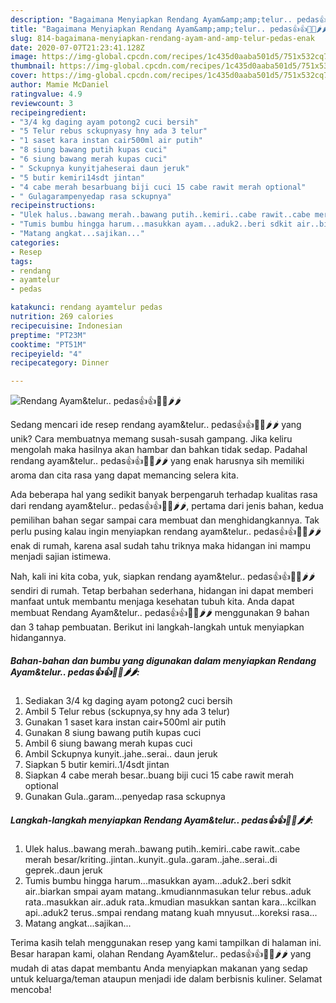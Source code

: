 ```yaml
---
description: "Bagaimana Menyiapkan Rendang Ayam&amp;amp;telur.. pedas👍👍🍗🍗🌶🌶, Enak"
title: "Bagaimana Menyiapkan Rendang Ayam&amp;amp;telur.. pedas👍👍🍗🍗🌶🌶, Enak"
slug: 814-bagaimana-menyiapkan-rendang-ayam-and-amp-telur-pedas-enak
date: 2020-07-07T21:23:41.128Z
image: https://img-global.cpcdn.com/recipes/1c435d0aaba501d5/751x532cq70/rendang-ayamtelur-pedas👍👍🍗🍗🌶🌶-foto-resep-utama.jpg
thumbnail: https://img-global.cpcdn.com/recipes/1c435d0aaba501d5/751x532cq70/rendang-ayamtelur-pedas👍👍🍗🍗🌶🌶-foto-resep-utama.jpg
cover: https://img-global.cpcdn.com/recipes/1c435d0aaba501d5/751x532cq70/rendang-ayamtelur-pedas👍👍🍗🍗🌶🌶-foto-resep-utama.jpg
author: Mamie McDaniel
ratingvalue: 4.9
reviewcount: 3
recipeingredient:
- "3/4 kg daging ayam potong2 cuci bersih"
- "5 Telur rebus sckupnyasy hny ada 3 telur"
- "1 saset kara instan cair500ml air putih"
- "8 siung bawang putih kupas cuci"
- "6 siung bawang merah kupas cuci"
- " Sckupnya kunyitjaheserai daun jeruk"
- "5 butir kemiri14sdt jintan"
- "4 cabe merah besarbuang biji cuci 15 cabe rawit merah optional"
- " Gulagarampenyedap rasa sckupnya"
recipeinstructions:
- "Ulek halus..bawang merah..bawang putih..kemiri..cabe rawit..cabe merah besar/kriting..jintan..kunyit..gula..garam..jahe..serai..di geprek..daun jeruk"
- "Tumis bumbu hingga harum...masukkan ayam...aduk2..beri sdkit air..biarkan smpai ayam matang..kmudiannmasukan telur rebus..aduk rata..masukkan air..aduk rata..kmudian masukkan santan kara...kcilkan api..aduk2 terus..smpai rendang matang kuah mnyusut...koreksi rasa..."
- "Matang angkat...sajikan..."
categories:
- Resep
tags:
- rendang
- ayamtelur
- pedas

katakunci: rendang ayamtelur pedas 
nutrition: 269 calories
recipecuisine: Indonesian
preptime: "PT23M"
cooktime: "PT51M"
recipeyield: "4"
recipecategory: Dinner

---
```



![Rendang Ayam&amp;telur.. pedas👍👍🍗🍗🌶🌶](https://img-global.cpcdn.com/recipes/1c435d0aaba501d5/751x532cq70/rendang-ayamtelur-pedas👍👍🍗🍗🌶🌶-foto-resep-utama.jpg)

Sedang mencari ide resep rendang ayam&amp;telur.. pedas👍👍🍗🍗🌶🌶 yang unik? Cara membuatnya memang susah-susah gampang. Jika keliru mengolah maka hasilnya akan hambar dan bahkan tidak sedap. Padahal rendang ayam&amp;telur.. pedas👍👍🍗🍗🌶🌶 yang enak harusnya sih memiliki aroma dan cita rasa yang dapat memancing selera kita.



Ada beberapa hal yang sedikit banyak berpengaruh terhadap kualitas rasa dari rendang ayam&amp;telur.. pedas👍👍🍗🍗🌶🌶, pertama dari jenis bahan, kedua pemilihan bahan segar sampai cara membuat dan menghidangkannya. Tak perlu pusing kalau ingin menyiapkan rendang ayam&amp;telur.. pedas👍👍🍗🍗🌶🌶 enak di rumah, karena asal sudah tahu triknya maka hidangan ini mampu menjadi sajian istimewa.


Nah, kali ini kita coba, yuk, siapkan rendang ayam&amp;telur.. pedas👍👍🍗🍗🌶🌶 sendiri di rumah. Tetap berbahan sederhana, hidangan ini dapat memberi manfaat untuk membantu menjaga kesehatan tubuh kita. Anda dapat membuat Rendang Ayam&amp;telur.. pedas👍👍🍗🍗🌶🌶 menggunakan 9 bahan dan 3 tahap pembuatan. Berikut ini langkah-langkah untuk menyiapkan hidangannya.

<!--inarticleads1-->

##### Bahan-bahan dan bumbu yang digunakan dalam menyiapkan Rendang Ayam&amp;telur.. pedas👍👍🍗🍗🌶🌶:

1. Sediakan 3/4 kg daging ayam potong2 cuci bersih
1. Ambil 5 Telur rebus (sckupnya,sy hny ada 3 telur)
1. Gunakan 1 saset kara instan cair+500ml air putih
1. Gunakan 8 siung bawang putih kupas cuci
1. Ambil 6 siung bawang merah kupas cuci
1. Ambil  Sckupnya kunyit..jahe..serai.. daun jeruk
1. Siapkan 5 butir kemiri..1/4sdt jintan
1. Siapkan 4 cabe merah besar..buang biji cuci 15 cabe rawit merah optional
1. Gunakan  Gula..garam...penyedap rasa sckupnya




<!--inarticleads2-->

##### Langkah-langkah menyiapkan Rendang Ayam&amp;telur.. pedas👍👍🍗🍗🌶🌶:

1. Ulek halus..bawang merah..bawang putih..kemiri..cabe rawit..cabe merah besar/kriting..jintan..kunyit..gula..garam..jahe..serai..di geprek..daun jeruk
1. Tumis bumbu hingga harum...masukkan ayam...aduk2..beri sdkit air..biarkan smpai ayam matang..kmudiannmasukan telur rebus..aduk rata..masukkan air..aduk rata..kmudian masukkan santan kara...kcilkan api..aduk2 terus..smpai rendang matang kuah mnyusut...koreksi rasa...
1. Matang angkat...sajikan...




Terima kasih telah menggunakan resep yang kami tampilkan di halaman ini. Besar harapan kami, olahan Rendang Ayam&amp;telur.. pedas👍👍🍗🍗🌶🌶 yang mudah di atas dapat membantu Anda menyiapkan makanan yang sedap untuk keluarga/teman ataupun menjadi ide dalam berbisnis kuliner. Selamat mencoba!

